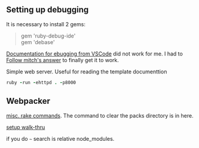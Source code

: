 ## Setting up debugging 

It is necessary to install 2 gems:  

> gem 'ruby-debug-ide'  
> gem 'debase'

[Documentation for ebugging from VSCode](https://github.com/rubyide/vscode-ruby/wiki/2.-Launching-from-VS-Code) did not work for me. I had to 
[Follow mitch's answer](
https://stackoverflow.com/questions/51722136/how-do-you-run-and-debug-ruby-on-rails-from-visual-studio-code/54477794) to finally get it to work.

Simple web server. Useful for reading the template documenttion
```ruby
ruby -run -ehttpd . -p8000
```

## Webpacker

[misc. rake commands](https://bloggie.io/@_ChristineOo/housekeeping-the-webpacker-packs-folder). The command to clear the packs directory is in here.

[setup walk-thru](https://medium.com/@coorasse/goodbye-sprockets-welcome-webpacker-3-0-ff877fb8fa79)

if you do `~` search is relative node_modules.